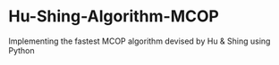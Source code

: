# Hu-Shing-Algorithm-MCOP
Implementing the fastest MCOP algorithm devised by Hu &amp; Shing using Python
